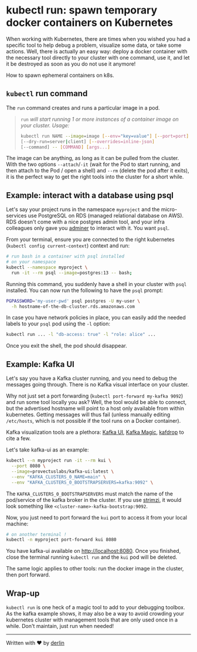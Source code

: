 # kubectl run: spawn temporary docker containers on Kubernetes

When working with Kubernetes, there are times when you wished you had a specific tool to help debug a problem, visualize some data, or take some actions. Well, there is actually an easy way: deploy a docker container with the necessary tool directly to your cluster with one command, use it, and let it be destroyed as soon as you do not use it anymore!

How to spawn ephemeral containers on k8s.

## `kubectl` run command

The `run` command creates and runs a particular image in a pod.

> `run` *will start running 1 or more instances of a container image on your cluster. Usage:*
> 
> ```bash
> kubectl run NAME --image=image [--env="key=value"] [--port=port]
> [--dry-run=server|client] [--overrides=inline-json]
> [--command] -- [COMMAND] [args...]
> ```

The image can be anything, as long as it can be pulled from the cluster. With the two options `--attach`/`-it` (wait for the Pod to start running, and then attach to the Pod / open a shell) and `--rm` (delete the pod after it exits), it is the perfect way to get the right tools into the cluster for a short while.

## Example: interact with a database using psql

Let's say your project runs in the namespace `myproject` and the micro-services use PostgreSQL on RDS (managed relational database on AWS). RDS doesn't come with a nice postgres admin tool, and your infra colleagues only gave you [adminer](https://www.adminer.org/) to interact with it. You want `psql`.

From your terminal, ensure you are connected to the right kubernetes (`kubectl config current-context`) context and run:

```bash
# run bash in a container with psql installed 
# on your namespace
kubectl --namespace myproject \
  run -it --rm psql --image=postgres:13 -- bash;
```

Running this command, you suddenly have a shell in your cluster with `psql` installed. You can now run the following to have the `psql` prompt:

```bash
PGPASSWORD='my-user-pwd' psql postgres -U my-user \
  -h hostname-of-the-db-cluster.rds.amazonaws.com
```

In case you have network policies in place, you can easily add the needed labels to your `psql` pod using the `-l` option:

```bash
kubectl run ... -l "db-access: true" -l "role: alice" ...
```

Once you exit the shell, the pod should disappear.

## Example: Kafka UI

Let's say you have a Kafka cluster running, and you need to debug the messages going through. There is no Kafka visual interface on your cluster.

Why not just set a port forwarding (`kubectl port-forward my-kafka 9092`) and run some tool locally you ask? Well, the tool would be able to connect, but the advertised hostname will point to a host only available from within kubernetes. Getting messages will thus fail (unless manually editing `/etc/hosts`, which is not possible if the tool runs on a Docker container).

Kafka visualization tools are a plethora: [Kafka UI](https://github.com/provectus/kafka-ui), [Kafka Magic](https://www.kafkamagic.com/), [kafdrop](https://github.com/obsidiandynamics/kafdrop) to cite a few.

Let's take kafka-ui as an example:

```bash
kubectl --n myproject run -it --rm kui \
  --port 8080 \
  --image=provectuslabs/kafka-ui:latest \
  --env "KAFKA_CLUSTERS_0_NAME=main" \
  --env "KAFKA_CLUSTERS_0_BOOTSTRAPSERVERS=kafka:9092" \
```

The `KAFKA_CLUSTERS_0_BOOTSTRAPSERVERS` must match the name of the pod/service of the kafka broker in the cluster. If you use [strimzi](https://strimzi.io/), it would look something like `<cluster-name>-kafka-bootstrap:9092`.

Now, you just need to port forward the `kui` port to access it from your local machine:

```bash
# on another terminal !
kubectl -n myproject port-forward kui 8080
```

You have kafka-ui available on [http://localhost:8080](http://localhost:8080). Once you finished, close the terminal running `kubectl run` and the `kui` pod will be deleted.

The same logic applies to other tools: run the docker image in the cluster, then port forward.

## Wrap-up

`kubectl run` is one heck of a magic tool to add to your debugging toolbox. As the kafka example shows, it may also be a way to avoid crowding your kubernetes cluster with management tools that are only used once in a while. Don't maintain, just run when needed!

* * *

Written with ❤ by [derlin](https://derlin.ch)